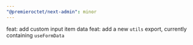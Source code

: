 ```yaml
---
"@premieroctet/next-admin": minor
---
```


feat: add custom input item data
feat: add a new `utils` export, currently containing `useFormData`
